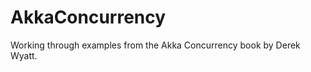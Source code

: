 AkkaConcurrency
===============

Working through examples from the Akka Concurrency book by Derek Wyatt.
